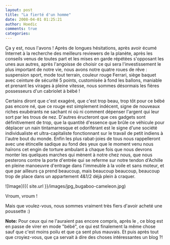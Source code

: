 ```yaml
---
layout: post
title: "La fierté d'un homme"
date: 2008-04-01 01:25:21
author: Hoedic
comments: true
categories: 
---
```



Ça y est, nous l'avons ! Après de longues hésitations, après avoir écumé Internet à la recherche des meilleurs reviewers de la planète, après les conseils venus de toutes part et les mises en garde répétées s'opposant les unes aux autres, après l'angoisse de choisir ce qui sera l'investissement le plus important de notre vie, nous avons notre quatre roues de rêve : suspension sport, mode tout terrain, couleur rouge Ferrari, siège baquet avec ceinture de sécurité 5 points, customisée à fond les ballons, maniable et prenant les virages à pleine vitesse, nous sommes désormais les fières possesseurs d'un cabriolet à bébé !

Certains diront que c'est exagéré, que c'est trop beau, trop tôt pour ce bébé pas encore né, que ce rouge est simplement indécent, signe de nouveaux riches exubérants ne sachant ni où ni comment dépenser l'argent qui leur sort par les trous de nez. D'autres éructeront que ces gadgets sont définitivement de trop, que la quantité d'essence que brûle ce véhicule pour déplacer un nain tintamarresque et odoriférant est le signe d'une société individualiste et ultra-capitaliste fonctionnant sur le travail de petit indiens à l'autre bout du monde. Enfin les plus rabat-joies de tous nous rappelleront avec une étincelle sadique au fond des yeux que le moment venu nous haïrons cet engin de torture ambulant à chaque fois que nous devrons monter les quelques marches qui mènent à notre chez nous, que nous pesterons contre la porte d'entrée qui se referme sur notre tendon d'Achille en pleine manoeuvre d'entrage dans l'immeuble à la voile et sans moteur, et que par ailleurs ça prend beaucoup, mais beaucoup beaucoup, beaucoup trop de place dans un appartement 4&1/2 déjà plein à craquer.

![Image]({{ site.url }}/images/jpg_bugaboo-cameleon.jpg)
<div class="photoattrib">Vroum, vroum !</div>



Mais que voulez-vous, nous sommes vraiment très fiers d'avoir acheté une poussette :)

**Note:** Pour ceux qui ne l'auraient pas encore compris, après le , ce blog est en passe de virer en mode "bébé", ce qui est finalement la même chose sauf que c'est moins poilu et que ça sent plus mauvais. Et puis après tout que croyiez-vous, que ça servait à dire des choses intéressantes un blog ?!